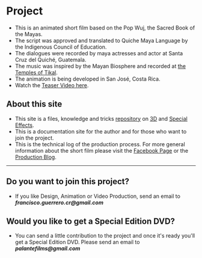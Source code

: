 # Project #

  * This is an animated short film based on the Pop Wuj, the Sacred Book of the Mayas.
  * The script was approved and translated to Quiche Maya Language by the Indigenous Council of Education.
  * The dialogues were recorded by maya actresses and actor at Santa Cruz del Quiché, Guatemala.
  * The music was inspired by the Mayan Biosphere and recorded at [the Temples of Tikal](http://es.wikipedia.org/wiki/Tikal).
  * The animation is being developed in San José, Costa Rica.
  * Watch the [Teaser Video here](http://vimeo.com/18160651).

## About this site ##

  * This site is a files, knowledge and tricks [repository](http://es.wikipedia.org/wiki/Repositorio) on [3D](http://es.wikipedia.org/wiki/Gr%C3%A1ficos_3D_por_computadora) and [Special Effects](http://es.wikipedia.org/wiki/Efectos_especiales).
  * This is a documentation site for the author and for those who want to join the project.
  * This is the technical log of the production process. For more general information about the short film please visit the [Facebook Page](http://www.facebook.com/pages/POP-WUJ-Los-Dioses-Gemelos/110390738999842) or the [Production Blog](http://popwuj2011.blogspot.com).


---


## Do you want to join this project? ##
  * If you like Design, Animation or Video Production, send an email to **_francisco.guerrero.cr@gmail.com_**

## Would you like to get a Special Edition DVD? ##

  * You can send a little contribution to the project and once it's ready you'll get a Special Edition DVD. Please send an email to **_palantefilms@gmail.com_**